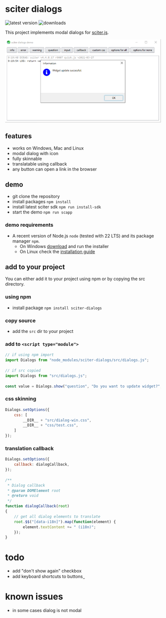 # sciter dialogs

![latest version](https://img.shields.io/npm/v/sciter-dialogs.svg)
![downloads](https://img.shields.io/npm/dy/sciter-dialogs.svg)

This project implements modal dialogs for [sciter.js](https://sciter.com/).

![sciter dialogs screenshot](https://github.com/8ctopus/sciter-dialogs/raw/master/screenshot.png)

## features

- works on Windows, Mac and Linux
- modal dialog with icon
- fully skinnable
- translatable using callback
- any button can open a link in the browser

## demo

- git clone the repository
- install packages `npm install`
- install latest sciter sdk `npm run install-sdk`
- start the demo `npm run scapp`

### demo requirements

- A recent version of Node.js `node` (tested with 22 LTS) and its package manager `npm`.
    - On Windows [download](https://nodejs.dev/download/) and run the installer
    - On Linux check the [installation guide](https://www.digitalocean.com/community/tutorials/how-to-install-node-js-on-ubuntu-20-04#option-2-%E2%80%94-installing-node-js-with-apt-using-a-nodesource-ppa)

## add to your project

You can either add it to your project using npm or by copying the src directory.

### using npm

- install package `npm install sciter-dialogs`

### copy source

- add the `src` dir to your project

### add to `<script type="module">`

```js
// if using npm import
import Dialogs from "node_modules/sciter-dialogs/src/dialogs.js";

// if src copied
import Dialogs from "src/dialogs.js";

const value = Dialogs.show("question", "Do you want to update widget?", "yes no cancel");
```

### css skinning

```js
Dialogs.setOptions({
    css: [
        __DIR__ + "src/dialog-win.css",
        __DIR__ + "css/test.css",
    ]
});
```

### translation callback

```js
Dialogs.setOptions({
    callback: dialogCallback,
});

/**
 * Dialog callback
 * @param DOMElement root
 * @return void
 */
function dialogCallback(root)
{
    // get all dialog elements to translate
    root.$$("[data-i18n]").map(function(element) {
        element.textContent += " (i18n)";
    });
}
```

# todo

- add "don't show again" checkbox
- add keyboard shortcuts to buttons &#818;

# known issues

- in some cases dialog is not modal
